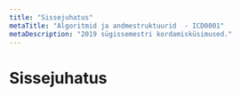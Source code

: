```yaml
---
title: "Sissejuhatus"
metaTitle: "Algoritmid ja andmestruktuurid  - ICD0001"
metaDescription: "2019 sügissemestri kordamisküsimused."
---
```


# Sissejuhatus